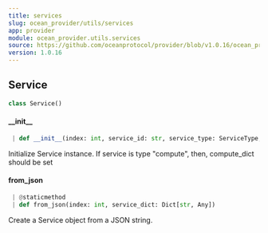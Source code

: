 ```yaml
---
title: services
slug: ocean_provider/utils/services
app: provider
module: ocean_provider.utils.services
source: https://github.com/oceanprotocol/provider/blob/v1.0.16/ocean_provider/utils/services.py
version: 1.0.16
---
```

## Service

```python
class Service()
```

#### \_\_init\_\_

```python
 | def __init__(index: int, service_id: str, service_type: ServiceType, datatoken_address: HexAddress, service_endpoint: str, encrypted_files: HexStr, timeout: int, name: Optional[str] = None, description: Optional[str] = None, compute_dict: Optional[dict] = None) -> None
```

Initialize Service instance.
If service is type "compute", then, compute_dict should be set

#### from\_json

```python
 | @staticmethod
 | def from_json(index: int, service_dict: Dict[str, Any])
```

Create a Service object from a JSON string.

